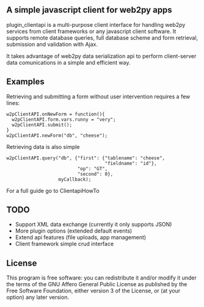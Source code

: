 ## A simple javascript client for web2py apps ##

plugin\_clientapi is a multi-purpose client interface for handling web2py services from client frameworks or any javascript client software.
It supports remote database queries, full database scheme and form retrieval, submission and validation with Ajax.

It takes advantage of web2py data serialization api to perform client-server data comunications in a simple and efficient way.

## Examples ##

Retrieving and submitting a form without user intervention requires a few lines:

```
w2pClientAPI.onNewForm = function(){
  w2pClientAPI.form.vars.runny = "very";
  w2pClientAPI.submit();
}
w2pClientAPI.newForm("db", "cheese");
```

Retrieving data is also simple

```
w2pClientAPI.query("db", {"first": {"tablename": "cheese",
                                    "fieldname": "id"},
                          "op": "GT",
                          "second": 0},
                   myCallback);
```

For a full guide go to ClientapiHowTo

## TODO ##
  * Support XML data exchange (currently it only supports JSON)
  * More plugin options (extended default events)
  * Extend api features (file uploads, app management)
  * Client framework simple crud interface

## License ##

This program is free software: you can redistribute it and/or modify
it under the terms of the GNU Affero General Public License as published by
the Free Software Foundation, either version 3 of the License, or
(at your option) any later version.